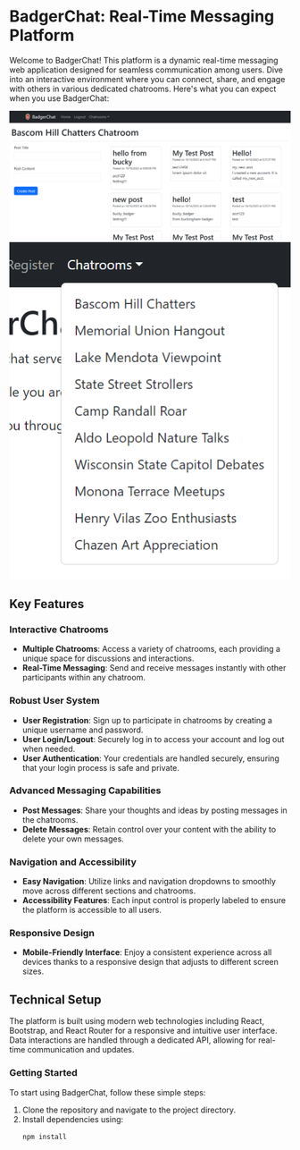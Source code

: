 # BadgerChat: Real-Time Messaging Platform

Welcome to BadgerChat! This platform is a dynamic real-time messaging web application designed for seamless communication among users. Dive into an interactive environment where you can connect, share, and engage with others in various dedicated chatrooms. Here's what you can expect when you use BadgerChat:

![Posting Messages UI](./_figures/step8.png)
![](_figures/step1.png)
## Key Features

### Interactive Chatrooms
- **Multiple Chatrooms**: Access a variety of chatrooms, each providing a unique space for discussions and interactions.
- **Real-Time Messaging**: Send and receive messages instantly with other participants within any chatroom.

### Robust User System
- **User Registration**: Sign up to participate in chatrooms by creating a unique username and password.
- **User Login/Logout**: Securely log in to access your account and log out when needed.
- **User Authentication**: Your credentials are handled securely, ensuring that your login process is safe and private.

### Advanced Messaging Capabilities
- **Post Messages**: Share your thoughts and ideas by posting messages in the chatrooms.
- **Delete Messages**: Retain control over your content with the ability to delete your own messages.

### Navigation and Accessibility
- **Easy Navigation**: Utilize links and navigation dropdowns to smoothly move across different sections and chatrooms.
- **Accessibility Features**: Each input control is properly labeled to ensure the platform is accessible to all users.

### Responsive Design
- **Mobile-Friendly Interface**: Enjoy a consistent experience across all devices thanks to a responsive design that adjusts to different screen sizes.

## Technical Setup

The platform is built using modern web technologies including React, Bootstrap, and React Router for a responsive and intuitive user interface. Data interactions are handled through a dedicated API, allowing for real-time communication and updates.

### Getting Started
To start using BadgerChat, follow these simple steps:
1. Clone the repository and navigate to the project directory.
2. Install dependencies using:
   ```bash
   npm install
